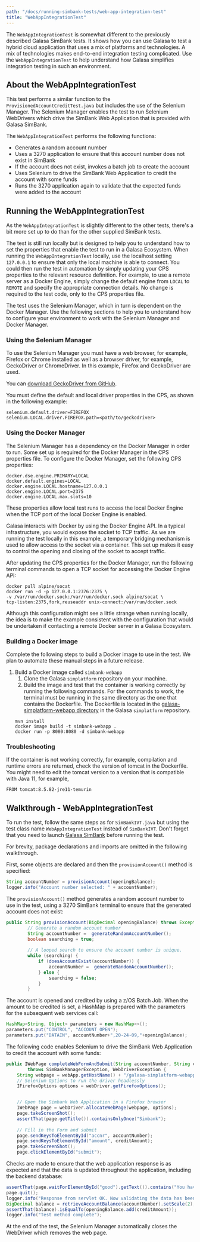 ```yaml
---
path: "/docs/running-simbank-tests/web-app-integration-test"
title: "WebAppIntegrationTest"
---
```


The `WebAppIntegrationTest` is somewhat different to the previously described Galasa SimBank tests. It shows how you can use Galasa to test a hybrid cloud application that uses a mix of platforms and technologies. A mix of technologies makes end-to-end integration testing complicated. Use the `WebAppIntegrationTest` to help understand how Galasa simplifies integration testing in such an environment.

## About the WebAppIntegrationTest

This test performs a similar function to the `ProvisionedAccountCreditTest.java` but includes the use of the Selenium Manager. The Selenium Manager enables the test to run Selenium WebDrivers which drive the SimBank Web Application that is provided with Galasa SimBank. 

The `WebAppIntegrationTest` performs the following functions:

- Generates a random account number 
- Uses a 3270 application to ensure that this account number does not exist in SimBank
- If the account does not exist, invokes a batch job to create the account
- Uses Selenium to drive the SimBank Web Application to credit the account with some funds
- Runs the 3270 application again to validate that the expected funds were added to the account


## Running the WebAppIntegrationTest

As the `WebAppIntegrationTest` is slightly different to the other tests, there's a bit more set up to do than for the other supplied SimBank tests. 

The test is still run locally but is designed to help you to understand how to set the properties that enable the test to run in a Galasa Ecosystem. When running the `WebAppIntegrationTest` locally, use the localhost setting `127.0.0.1` to ensure that only the local machine is able to connect. You could then run the test in automation by simply updating your CPS properties to the relevant resource definition. For example, to use a remote server as a Docker Engine, simply change the default engine from `LOCAL` to `REMOTE` and specify the appropriate connection details. No change is required to the test code, only to the CPS properties file.

The test uses the Selenium Manager, which in turn is dependent on the Docker Manager. Use the following sections to help you to understand how to configure your environment to work with the Selenium Manager and Docker Manager. 

### Using the Selenium Manager

To use the Selenium Manager you must have a web browser, for example,  Firefox or Chrome installed as well as a browser driver, for example, GeckoDriver or ChromeDriver. In this example, Firefox and GeckoDriver are used. 

You can <a href="https://github.com/mozilla/geckodriver/releases" target="_blank"> download GeckoDriver from GitHub</a>. 

You must define the default and local driver properties in the CPS, as shown in the following example:

```
selenium.default.driver=FIREFOX
selenium.LOCAL.driver.FIREFOX.path=<path/to/geckodriver>
```

### Using the Docker Manager 

The Selenium Manager has a dependency on the Docker Manager in order to run. Some set up is required for the Docker Manager in the CPS properties file. To configure the Docker Manager, set the following CPS properties:  

```
docker.dse.engine.PRIMARY=LOCAL
docker.default.engines=LOCAL
docker.engine.LOCAL.hostname=127.0.0.1
docker.engine.LOCAL.port=2375
docker.engine.LOCAL.max.slots=10
```

These properties allow local test runs to access the local Docker Engine when the TCP port of the local Docker Engine is enabled.

Galasa interacts with Docker by using the Docker Engine API. In a typical infrastructure, you would expose the socket to TCP traffic. As we are running the test locally in this example, a temporary bridging mechanism is used to allow access to the socket via a container. This set up makes it easy to control the opening and closing of the socket to accept traffic. 

After updating the CPS properties for the Docker Manager, run the following terminal commands to open a TCP socket for accessing the Docker Engine API:

```
docker pull alpine/socat
docker run -d -p 127.0.0.1:2376:2375 \
-v /var/run/docker.sock:/var/run/docker.sock alpine/socat \
tcp-listen:2375,fork,reuseaddr unix-connect:/var/run/docker.sock
```

Although this configuration might see a little strange when running locally, the idea is to make the example consistent with the configuration that would be undertaken if contacting a remote Docker server in a Galasa Ecosystem.

### Building a Docker image

Complete the following steps to build a Docker image to use in the test. We plan to automate these manual steps in a future release. 


1. Build a Docker image called `simbank-webapp`
	1. Clone the Galasa `simplatform` repository on your machine. 
	1. Build the image and test that the container is working correctly by running the following commands. For the commands to work, the terminal must be running in the same directory as the one that contains the Dockerfile. The Dockerfile is located in the [galasa-simplatform-webapp directory](https://github.com/galasa-dev/simplatform/tree/main/galasa-simplatform-application/galasa-simplatform-webapp) in the Galasa `simplatform` repository.
	```
	mvn install
	docker image build -t simbank-webapp .
	docker run -p 8080:8080 -d simbank-webapp
	```

### Troubleshooting

If the container is not working correctly, for example, compilation and runtime errors are returned, check the version of tomcat in the Dockerfile. You might need to edit the tomcat version to a version that is compatible with Java 11, for example, 

```
FROM tomcat:8.5.82-jre11-temurin
```



## Walkthrough - WebAppIntegrationTest

To run the test, follow the same steps as for `SimBankIVT.java` but using the test class name `WebAppIntegrationTest` instead of `SimBankIVT`. Don't forget that you need to launch [Galasa SimBank](/docs/getting-started/simbank) before running the test.

For brevity, package declarations and imports are omitted in the following walkthrough.

First, some objects are declared and then the `provisionAccount()` method is specified: 

```java
String accountNumber = provisionAccount(openingBalance);
logger.info("Account number selected: " + accountNumber);
```

The `provisionAccount()` method generates a random account number to use in the test, using a 3270 SimBank terminal to ensure that the generated account does not exist:

```java
public String provisionAccount(BigDecimal openingBalance) throws Exception {
		// Generate a random account number
		String accountNumber =  generateRandomAccountNumber();
		boolean searching = true;
		
		// A looped search to ensure the account number is unique.
		while (searching) {
			if (doesAccountExist(accountNumber)) {
				accountNumber =  generateRandomAccountNumber();
			} else {
				searching = false;
			}
		}
```

The account is opened and credited by using a z/OS Batch Job. When the amount to be credited is set, a HashMap is prepared with the parameters for the subsequent web services call:

```java
HashMap<String, Object> parameters = new HashMap<>();
parameters.put("CONTROL", "ACCOUNT_OPEN");
parameters.put("DATAIN", accountNumber+",20-24-09,"+openingBalance);
```

The following code enables Selenium to drive the SimBank Web Application to credit the account with some funds:

```java
public IWebPage completeWebFormAndSubmit(String accountNumber, String creditAmount)
		throws SimBankManagerException, WebDriverException {
	String webpage = webApp.getHostName() + "/galasa-simplatform-webapp/simbank";
	// Selenium Options to run the driver headlessly
	IFirefoxOptions options = webDriver.getFirefoxOptions();


	// Open the Simbank Web Application in a Firefox browser
	IWebPage page = webDriver.allocateWebPage(webpage, options);
	page.takeScreenShot();
	assertThat(page.getTitle()).containsOnlyOnce("Simbank");
		
	// Fill in the Form and submit
	page.sendKeysToElementById("accnr", accountNumber);
	page.sendKeysToElementById("amount", creditAmount);
	page.takeScreenShot();
	page.clickElementById("submit");
```	

Checks are made to ensure that the web application response is as expected and that the data is updated throughout the application, including the backend database:

```java
assertThat(page.waitForElementById("good").getText()).contains("You have successfully completed the transaction");
page.quit();
logger.info("Response from servlet OK. Now validating the data has been updated in the database");
BigDecimal balance = retrieveAccountBalance(accountNumber).setScale(2);
assertThat(balance).isEqualTo(openingBalance.add(creditAmount));
logger.info("Test method complete");
```

At the end of the test, the Selenium Manager automatically closes the WebDriver which removes the web page.
